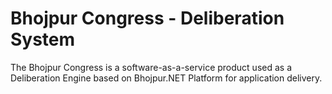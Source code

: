 # Bhojpur Congress - Deliberation System

The Bhojpur Congress is a software-as-a-service product used as a Deliberation Engine based on Bhojpur.NET Platform for application delivery.
